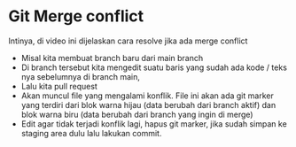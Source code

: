 <h1>Git Merge conflict</h1>

<p>Intinya, di video ini dijelaskan cara resolve jika ada merge conflict</p>

<ul>
    <li>Misal kita membuat branch baru dari main branch</li>
    <li>Di branch tersebut kita mengedit suatu baris yang sudah ada kode / teks nya sebelumnya di branch main,</li>
    <li>Lalu kita pull request</li>
    <li>Akan muncul file yang mengalami konflik. File ini akan ada git marker yang terdiri dari blok warna hijau (data berubah dari branch aktif) dan blok warna biru (data berubah dari branch yang ingin di merge)</li>
    <li>Edit agar tidak terjadi konflik lagi, hapus git marker, jika sudah simpan ke staging area dulu lalu lakukan commit.</li>
</ul>